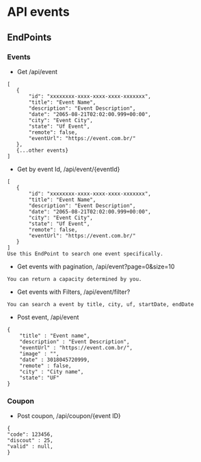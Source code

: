 # API events

## EndPoints

### Events

* Get /api/event

 ```
[
    {
        "id": "xxxxxxxx-xxxx-xxxx-xxxx-xxxxxxx",
        "title": "Event Name",
        "description": "Event Description",
        "date": "2065-08-21T02:02:00.999+00:00",
        "city": "Event City",
        "state": "Uf Event",
        "remote": false,
        "eventUrl": "https://event.com.br/"
    },
    {...other events}
]
 ```

* Get by event Id, /api/event/{eventId}


```
[
   {
       "id": "xxxxxxxx-xxxx-xxxx-xxxx-xxxxxxx",
       "title": "Event Name",
       "description": "Event Description",
       "date": "2065-08-21T02:02:00.999+00:00",
       "city": "Event City",
       "state": "Uf Event",
       "remote": false,
       "eventUrl": "https://event.com.br/"
   }
]
Use this EndPoint to search one event specifically.
```

* Get events with pagination, /api/event?page=0&size=10

```
You can return a capacity determined by you.
```

* Get events with Filters, /api/event/filter?
```
You can search a event by title, city, uf, startDate, endDate
```

* Post event, /api/event
```
{
    "title" : "Event name",
    "description" : "Event Description",
    "eventUrl" : "https://event.com.br/",
    "image" : "",
    "date" : 3018045720999,
    "remote" : false,
    "city" : "City name",
    "state": "UF"
}
```
### Coupon
* Post coupon, /api/coupon/{event ID}
```
{
"code": 123456,
"discout" : 25,
"valid" : null,
}
```